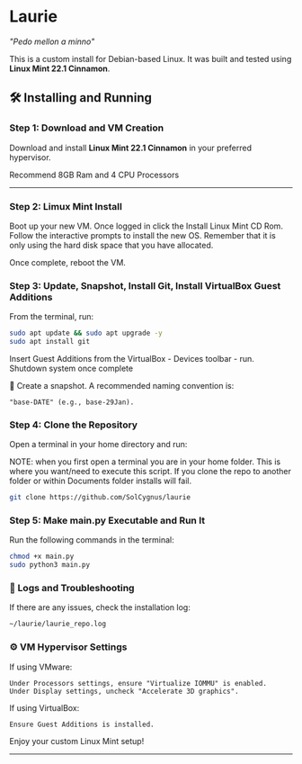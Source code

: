 # Laurie
*"Pedo mellon a minno"*  

This is a custom install for Debian-based Linux. It was built and tested using **Linux Mint 22.1 Cinnamon**.

## 🛠️ Installing and Running

### **Step 1: Download and VM Creation**
Download and install **Linux Mint 22.1 Cinnamon** in your preferred hypervisor.

Recommend 8GB Ram and 4 CPU Processors

---
### **Step 2: Limux Mint Install**

Boot up your new VM. Once logged in click the Install Linux Mint CD Rom. Follow the interactive prompts to install the new OS. 
Remember that it is only using the hard disk space that you have allocated.

Once complete, reboot the VM.

### **Step 3: Update, Snapshot, Install Git, Install VirtualBox Guest Additions**
From the terminal, run:

```bash
sudo apt update && sudo apt upgrade -y
sudo apt install git
```

Insert Guest Additions from the VirtualBox - Devices toolbar - run. Shutdown system once complete

📌 Create a snapshot. A recommended naming convention is:

    "base-DATE" (e.g., base-29Jan).

### **Step 4: Clone the Repository**

Open a terminal in your home directory and run:

NOTE: when you first open a terminal you are in your home folder. This is where you want/need to execute this script. If you clone the repo 
to another folder or within Documents folder installs will fail.

```bash
git clone https://github.com/SolCygnus/laurie
```

### **Step 5: Make main.py Executable and Run It**

Run the following commands in the terminal:

```bash
chmod +x main.py
sudo python3 main.py
```

### **📜 Logs and Troubleshooting**

If there are any issues, check the installation log:

```bash
~/laurie/laurie_repo.log
```

### **⚙️ VM Hypervisor Settings**

If using VMware:

    Under Processors settings, ensure "Virtualize IOMMU" is enabled.
    Under Display settings, uncheck "Accelerate 3D graphics".

If using VirtualBox:

    Ensure Guest Additions is installed.

Enjoy your custom Linux Mint setup!


---

